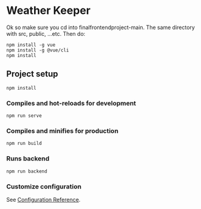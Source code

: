 # Weather Keeper

Ok so make sure you cd into finalfrontendproject-main. The same directory with src, public, ...etc.
Then do:
```
npm install -g vue
npm install -g @vue/cli
npm install
```

## Project setup
```
npm install
```

### Compiles and hot-reloads for development
```
npm run serve
```

### Compiles and minifies for production
```
npm run build
```

### Runs backend
```
npm run backend
```

### Customize configuration
See [Configuration Reference](https://cli.vuejs.org/config/).
